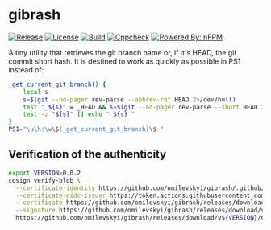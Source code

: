 # gibrash

[![Release](https://img.shields.io/github/release/omilevskyi/gibrash.svg)](https://github.com/omilevskyi/gibrash/releases/latest)
[![License](https://img.shields.io/badge/License-BSD%203--Clause-blue.svg)](https://raw.githubusercontent.com/omilevskyi/gibrash/refs/heads/main/LICENSE)
[![Build](https://github.com/omilevskyi/gibrash/actions/workflows/build.yml/badge.svg?branch=main)](https://github.com/omilevskyi/gibrash/actions/workflows/build.yml)
[![Cppcheck](https://github.com/omilevskyi/gibrash/actions/workflows/cppcheck.yml/badge.svg?branch=main)](https://github.com/omilevskyi/gibrash/actions/workflows/cppcheck.yml)
[![Powered By: nFPM](https://img.shields.io/badge/Powered%20by-nFPM-green.svg)](https://github.com/goreleaser/nfpm)

A tiny utility that retrieves the git branch name or, if it's HEAD, the git commit short hash.
It is destined to work as quickly as possible in PS1 instead of:

```sh
_get_current_git_branch() {
	local s
	s=$(git --no-pager rev-parse --abbrev-ref HEAD 2>/dev/null)
	test "_${s}" = _HEAD && s=$(git --no-pager rev-parse --short HEAD 2>/dev/null)
	test -z "${s}" || echo " ${s} "
}
PS1="\u\h:\w\$(_get_current_git_branch)\$ "
```

## Verification of the authenticity

```sh
export VERSION=0.0.2
cosign verify-blob \
  --certificate-identity https://github.com/omilevskyi/gibrash/.github/workflows/release.yml@refs/heads/main \
  --certificate-oidc-issuer https://token.actions.githubusercontent.com \
  --certificate https://github.com/omilevskyi/gibrash/releases/download/v${VERSION}/CHECKSUM.sha256.pem \
  --signature https://github.com/omilevskyi/gibrash/releases/download/v${VERSION}/CHECKSUM.sha256.sig \
  https://github.com/omilevskyi/gibrash/releases/download/v${VERSION}/CHECKSUM.sha256
```

